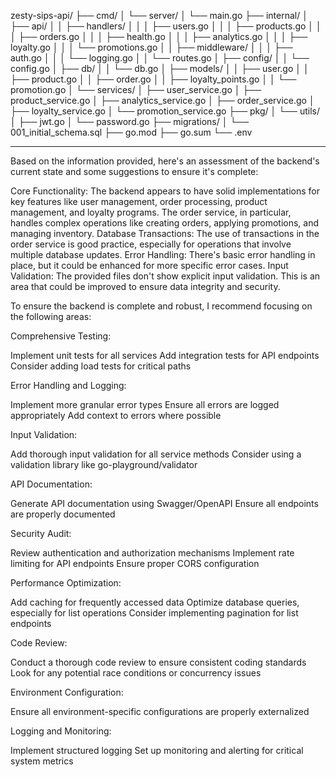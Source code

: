 zesty-sips-api/
├── cmd/
│   └── server/
│       └── main.go
├── internal/
│   ├── api/
│   │   ├── handlers/
│   │   │   ├── users.go
│   │   │   ├── products.go
│   │   │   ├── orders.go
│   │   │   ├── health.go
│   │   │   ├── analytics.go
│   │   │   ├── loyalty.go
│   │   │   └── promotions.go
│   │   ├── middleware/
│   │   │   ├── auth.go
│   │   │   └── logging.go
│   │   └── routes.go
│   ├── config/
│   │   └── config.go
│   ├── db/
│   │   └── db.go
│   ├── models/
│   │   ├── user.go
│   │   ├── product.go
│   │   ├── order.go
│   │   ├── loyalty_points.go
│   │   └── promotion.go
│   └── services/
│       ├── user_service.go
│       ├── product_service.go
│       ├── analytics_service.go
│       ├── order_service.go
│       ├── loyalty_service.go
│       └── promotion_service.go
├── pkg/
│   └── utils/
│       ├── jwt.go
│       └── password.go
├── migrations/
│   └── 001_initial_schema.sql
├── go.mod
├── go.sum
└── .env

---

Based on the information provided, here's an assessment of the backend's current state and some suggestions to ensure it's complete:

Core Functionality:
The backend appears to have solid implementations for key features like user management, order processing, product management, and loyalty programs. The order service, in particular, handles complex operations like creating orders, applying promotions, and managing inventory.
Database Transactions:
The use of transactions in the order service is good practice, especially for operations that involve multiple database updates.
Error Handling:
There's basic error handling in place, but it could be enhanced for more specific error cases.
Input Validation:
The provided files don't show explicit input validation. This is an area that could be improved to ensure data integrity and security.

To ensure the backend is complete and robust, I recommend focusing on the following areas:

Comprehensive Testing:

Implement unit tests for all services
Add integration tests for API endpoints
Consider adding load tests for critical paths


Error Handling and Logging:

Implement more granular error types
Ensure all errors are logged appropriately
Add context to errors where possible


Input Validation:

Add thorough input validation for all service methods
Consider using a validation library like go-playground/validator


API Documentation:

Generate API documentation using Swagger/OpenAPI
Ensure all endpoints are properly documented


Security Audit:

Review authentication and authorization mechanisms
Implement rate limiting for API endpoints
Ensure proper CORS configuration


Performance Optimization:

Add caching for frequently accessed data
Optimize database queries, especially for list operations
Consider implementing pagination for list endpoints


Code Review:

Conduct a thorough code review to ensure consistent coding standards
Look for any potential race conditions or concurrency issues


Environment Configuration:

Ensure all environment-specific configurations are properly externalized


Logging and Monitoring:

Implement structured logging
Set up monitoring and alerting for critical system metrics